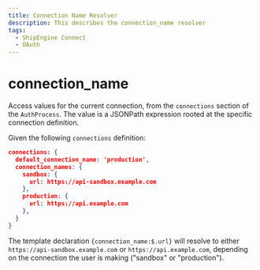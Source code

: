 ```yaml
---
title: Connection Name Resolver
description: This describes the connection_name resolver
tags:
  - ShipEngine Connect
  - OAuth
---
```


# connection_name

Access values for the current connection, from the `connections` section of the
`AuthProcess`. The value is a JSONPath expression rooted at the specific
connection definition.

Given the following `connections` definition:

```json
connections: {
  default_connection_name: 'production',
  connection_names: {
    sandbox: {
      url: https://api-sandbox.example.com
    },
    production: {
      url: https://api.example.com
    },
  }
}
```

The template declaration `{connection_name:$.url}` will resolve to either
`https://api-sandbox.example.com` or `https://api.example.com`, depending on
the connection the user is making ("sandbox" or "production").
